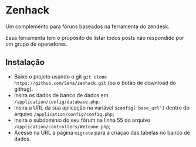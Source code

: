 # Zenhack

Um complemento para fóruns baseados na ferramenta do zendesk.

Essa ferramenta tem o propósito de listar todos posts não respondido por um grupo de operadores.

## Instalação

- Baixe o projeto usando o git `git clone https://github.com/Sena/zenhack.git` (ou o botão de download do githug).
- Insira os dados de banco de dados em `/application/config/database.php`;
- Insira a URL da sua aplicação na variável `$config['base_url']` dentro do arquivo `/application/config/config.php`;
- Insira o subdominio do seu fórum na linha 55 do arquivo `/application/controllers/Welcome.php`;
- Acesse na URL a página `migrate` para a criação das tabelas no banco de dados. 